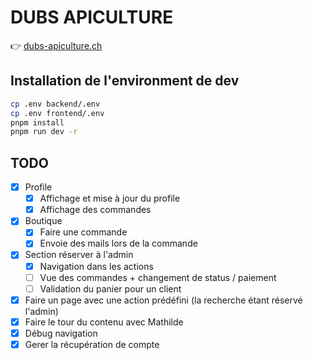 # DUBS APICULTURE

👉 [dubs-apiculture.ch](https://dubs-apiculture.ch/)

## Installation de l'environment de dev

```sh
cp .env backend/.env
cp .env frontend/.env
pnpm install
pnpm run dev -r
```

## TODO

- [x] Profile
  - [x] Affichage et mise à jour du profile
  - [x] Affichage des commandes
- [x] Boutique
  - [x] Faire une commande
  - [x] Envoie des mails lors de la commande
- [x] Section réserver à l'admin
  - [x] Navigation dans les actions
  - [ ] Vue des commandes + changement de status / paiement
  - [ ] Validation du panier pour un client
- [x] Faire un page avec une action prédéfini (la recherche étant réservé l'admin)
- [x] Faire le tour du contenu avec Mathilde
- [x] Débug navigation
- [x] Gerer la récupération de compte

